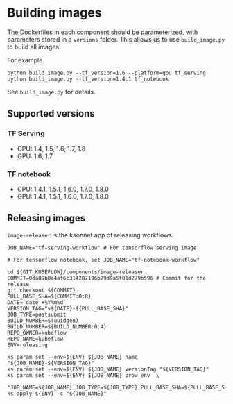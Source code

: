 # Building images

The Dockerfiles in each component should be parameterized, with parameters stored in a `versions` folder.
This allows us to use `build_image.py` to build all images.

For example
```
python build_image.py --tf_version=1.6 --platform=gpu tf_serving
python build_image.py --tf_version=1.4.1 tf_notebook
```

See `build_image.py` for details.

## Supported versions

### TF Serving
- CPU: 1.4, 1.5, 1.6, 1.7, 1.8
- GPU: 1.6, 1.7

### TF notebook
- CPU: 1.4.1, 1.5.1, 1.6.0, 1.7.0, 1.8.0
- GPU: 1.4.1, 1.5.1, 1.6.0, 1.7.0, 1.8.0

## Releasing images

`image-releaser` is the ksonnet app of releasing workflows.

```
JOB_NAME="tf-serving-workflow" # For tensorflow serving image

# For tensorflow notebook, set JOB_NAME="tf-notebook-workflow"

cd ${GIT_KUBEFLOW}/components/image-releaser
COMMIT=0da89b8a4af6c314287196b79d9a5f01d279b596 # Commit for the release
git checkout ${COMMIT}
PULL_BASE_SHA=${COMMIT:0:8}
DATE=`date +%Y%m%d`
VERSION_TAG="v${DATE}-${PULL_BASE_SHA}"
JOB_TYPE=postsubmit
BUILD_NUMBER=$(uuidgen)
BUILD_NUMBER=${BUILD_NUMBER:0:4}
REPO_OWNER=kubeflow
REPO_NAME=kubeflow
ENV=releasing

ks param set --env=${ENV} ${JOB_NAME} name "${JOB_NAME}-${VERSION_TAG}"
ks param set --env=${ENV} ${JOB_NAME} versionTag "${VERSION_TAG}"
ks param set --env=${ENV} ${JOB_NAME} prow_env  \
  "JOB_NAME=${JOB_NAME},JOB_TYPE=${JOB_TYPE},PULL_BASE_SHA=${PULL_BASE_SHA},REPO_NAME=${REPO_NAME},REPO_OWNER=${REPO_OWNER},BUILD_NUMBER=${BUILD_NUMBER}"
ks apply ${ENV} -c "${JOB_NAME}"
```
